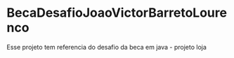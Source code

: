 # BecaDesafioJoaoVictorBarretoLourenco
Esse projeto tem referencia do desafio da beca em java - projeto loja
